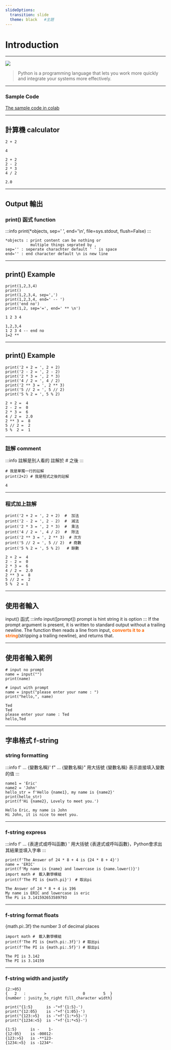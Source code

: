 ```yaml
---
slideOptions:
  transition: slide
  theme: black   #主題
---
```


# Introduction

---

![](https://i.imgur.com/dfVzUpg.png)

> Python is a programming language that lets you work more quickly and integrate your systems more effectively.

---

### Sample Code

[The sample code in colab](https://colab.research.google.com/drive/11ZdSRbk2C6fcI6RB10N1CbAdZQp5u6ng?usp=sharing)

---

## 計算機 calculator
```python=
2 + 2 
```
```
4
```
```python=
2 + 2 
2 - 2
2 * 3
4 / 2 
```
```
2.0
```

---

## Output 輸出
###  print() 函式 function

:::info
print(*objects, sep=' ', end='\n', file=sys.stdout, flush=False)
:::
```
*objects : print content can be nothing or 
           multiple things seprated by ,
sep='' : seperate charachter default ' ' is space
end='' : end character default \n is new line
```

---

## print() Example

```python=
print(1,2,3,4)
print()
print(1,2,3,4, sep=',')
print(1,2,3,4, end=' -- ')
print('end no')
print(1,2, sep='=', end=' ** \n')
```
```
1 2 3 4

1,2,3,4
1 2 3 4 -- end no
1=2 ** 
```

---

## print() Example

```python=
print('2 + 2 = ', 2 + 2) 
print('2 - 2 = ', 2 - 2)
print('2 * 3 = ', 2 * 3)
print('4 / 2 = ', 4 / 2)
print('2 ** 3 = ', 2 ** 3)
print('5 // 2 = ', 5 // 2)
print('5 % 2 = ', 5 % 2)
```
```
2 + 2 =  4
2 - 2 =  0
2 * 3 =  6
4 / 2 =  2.0
2 ** 3 =  8
5 // 2 =  2
5 %  2 =  1
```

---

### 註解 comment

:::info
註解是別人看的
 註解於 # 之後
:::
 
```python=
# 我是單獨一行的註解
print(2+2) # 我是程式之後的註解
```
```
4
```

---

### 程式加上註解
```python=
print('2 + 2 = ', 2 + 2)  #  加法
print('2 - 2 = ', 2 - 2)  #  減法
print('2 * 3 = ', 2 * 3)  #  乘法
print('4 / 2 = ', 4 / 2)  #  除法
print('2 ** 3 = ', 2 ** 3)  # 次方
print('5 // 2 = ', 5 // 2)  # 商數
print('5 % 2 = ', 5 % 2)   # 餘數
```
```
2 + 2 =  4
2 - 2 =  0
2 * 3 =  6
4 / 2 =  2.0
2 ** 3 =  8
5 // 2 =  2
5 %  2 = 1
```

---

##  使用者輸入

input() 函式
:::info
input([prompt])
prompt is hint string it is option
:::
If the prompt argument is present, it is written to standard output without a trailing newline. The function then reads a line from input, <font color=#FF6600>**converts it to a string**</font>(stripping a trailing newline), and returns that.

---

## 使用者輸入範例

```
# input no prompt
name = input("") 
print(name)

# input with prompt
name = input("please enter your name : ") 
print("hello,", name) 
```
```
Ted
Ted
please enter your name : Ted
hello,Ted
```

---

## 字串格式 f-string
### string formatting
:::info
f' ... {變數名稱}' f" ... {變數名稱}" 
用大括號 {變數名稱} 表示直接填入變數的值
:::
```python=
name1 = 'Eric'
name2 = 'John'
hello_str = f'Hello {name1}, my name is {name2}'
print(hello_str)
print(f'Hi {name2}, Lovely to meet you.')
```
```
Hello Eric, my name is John
Hi John, it is nice to meet you.
```

---

### f-string express
:::info
f' ... {表達式或呼叫函數} '
用大括號 {表達式或呼叫函數}，Python會求出其結果並填入字串
:::
```python=
print(f'The Answer of 24 * 8 + 4 is {24 * 8 + 4}')
name = 'ERIC'
print(f'My name is {name} and lowercase is {name.lower()}')
import math #　載入數學模組
print(f'The PI is {math.pi}')　# 取出pi
```
```
The Answer of 24 * 8 + 4 is 196
My name is ERIC and lowercase is eric
The Pi is 3.141592653589793
```

---

### f-string format floats

{math.pi:.3f}  the number 3 of decimal places  

```python=
import math #　載入數學模組
print(f'The PI is {math.pi:.3f}') # 取出pi 
print(f'The PI is {math.pi:.5f}') # 取出pi
```
```
The PI is 3.142
The PI is 3.14159
```

---

### f-string width and justify
```
{2:>05}
{   2   :        >                0        5  }
{number : jusity_to_right fill_character width} 
```
```python=
print("{1:5}      is -"+f'{1:5}-')
print("{12:05}    is -"+f'{1:05}-')
print("{123:>5}   is -"+f'{1:*>5}-')
print("{1234:<5}  is -"+f'{1:*<5}-')
```
```
{1:5}      is -    1-
{12:05}    is -00012-
{123:>5}   is -**123-
{1234:<5}  is -1234*-
```